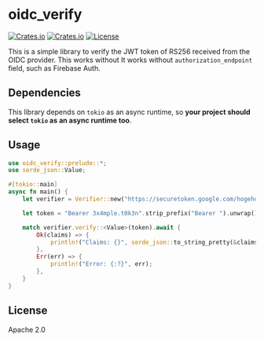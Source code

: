 # oidc_verify

[![Crates.io](https://img.shields.io/crates/v/oidc_verify?style=flat-square)](https://crates.io/crates/oidc_verify)
[![Crates.io](https://img.shields.io/crates/d/oidc_verify?style=flat-square)](https://crates.io/crates/oidc_verify)
[![License](https://img.shields.io/badge/license-Apache%202.0-blue?style=flat-square)](LICENSE)

This is a simple library to verify the JWT token of RS256 received from the OIDC provider.
This works without It works without `authorization_endpoint` field, such as Firebase Auth.

## Dependencies

This library depends on `tokio` as an async runtime, so **your project should select `tokio`
as an async runtime too**.

## Usage

```rust
use oidc_verify::prelude::*;
use serde_json::Value;

#[tokio::main]
async fn main() {
    let verifier = Verifier::new("https://securetoken.google.com/hogehoge-fugafuga/");

    let token = "Bearer 3x4mple.t0k3n".strip_prefix("Bearer ").unwrap();

    match verifier.verify::<Value>(token).await {
        Ok(claims) => {
            println!("Claims: {}", serde_json::to_string_pretty(&claims).unwrap());
        },
        Err(err) => {
            println!("Error: {:?}", err);
        },
    }
}
````

## License

Apache 2.0
